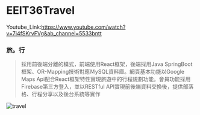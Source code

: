 # EEIT36Travel

Youtube_Link:https://www.youtube.com/watch?v=7i4fSKrvFVg&ab_channel=5533bntt

### 旅。行
> 採用前後端分離的模式，前端使用React框架，後端採用Java SpringBoot框架、OR-Mapping技術對應ＭySQL資料庫。網頁基本功能以Google Maps Api配合React框架特性實現旅遊中的行程規劃功能。會員功能採用Firebase第三方登入，並以RESTful API實現前後端資料交換後，提供部落格、行程分享以及後台系統等實作




![travel](https://user-images.githubusercontent.com/91510662/162559733-2b6df74a-9f88-43e9-a48b-05275a4dc6c4.jpg)

